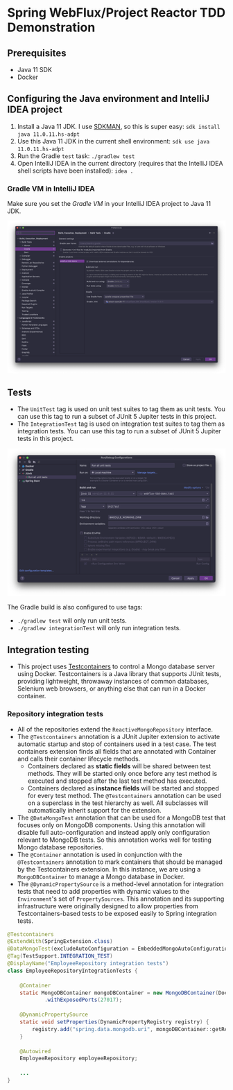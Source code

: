 # Spring WebFlux/Project Reactor TDD Demonstration

## Prerequisites 

- Java 11 SDK 
- Docker

## Configuring the Java environment and IntelliJ IDEA project

1. Install a Java 11 JDK. I use [SDKMAN](https://sdkman.io/), so this is super easy: `sdk install java 11.0.11.hs-adpt`
2. Use this Java 11 JDK in the current shell environment: `sdk use java 11.0.11.hs-adpt`
3. Run the Gradle `test` task: `./gradlew test`
4. Open IntelliJ IDEA in the current directory (requires that the IntelliJ IDEA shell scripts have been installed): `idea .`

### Gradle VM in IntelliJ IDEA

Make sure you set the *Gradle VM* in your IntelliJ IDEA project to Java 11 JDK. 

![Gradle preferences](./documentation/images/gradle-preferences.png)


## Tests

- The `UnitTest` tag is used on unit test suites to tag them as unit tests. You can use this tag to run a subset of JUnit 5 Jupiter tests in this project.
- The `IntegrationTest` tag is used on integration test suites to tag them as integration tests. You can use this tag to run a subset of JUnit 5 Jupiter tests in this project.

![Unit tests Run Configuration in IntelliJ IDEA](./documentation/images/unit-tests-run-configuration.png)

The Gradle build is also configured to use tags:
- `./gradlew test` will only run unit tests.
- `./gradlew integrationTest` will only run integration tests.

## Integration testing

- This project uses [Testcontainers](https://www.testcontainers.org/) to control a Mongo database server using Docker. Testcontainers is a Java library that supports JUnit tests, providing lightweight, throwaway instances of common databases, Selenium web browsers, or anything else that can run in a Docker container.

### Repository integration tests

- All of the repositories extend the `ReactiveMongoRepository` interface. 
- The `@Testcontainers` annotation is a JUnit Jupiter extension to activate automatic startup and stop of containers used in a test case. The test containers extension finds all fields that are annotated with Container and calls their container lifecycle methods. 
  - Containers declared as **static fields** will be shared between test methods. They will be started only once before any test method is executed and stopped after the last test method has executed. 
  - Containers declared as **instance fields** will be started and stopped for every test method. The `@Testcontainers` annotation can be used on a superclass in the test hierarchy as well. All subclasses will automatically inherit support for the extension.
- The `@DataMongoTest` annotation that can be used for a MongoDB test that focuses only on MongoDB components. Using this annotation will disable full auto-configuration and instead apply only configuration relevant to MongoDB tests. So this annotation works well for testing Mongo database repositories. 
- The `@Container` annotation is used in conjunction with the `@Testcontainers` annotation to mark containers that should be managed by the Testcontainers extension. In this instance, we are using a `MongoDBContainer` to manage a Mongo database in Docker.
- The `@DynamicPropertySource` is a method-level annotation for integration tests that need to add properties with dynamic values to the `Environment`'s set of `PropertySources`.
  This annotation and its supporting infrastructure were originally designed to allow properties from Testcontainers-based tests to be exposed easily to Spring integration tests. 

```java
@Testcontainers
@ExtendWith(SpringExtension.class)
@DataMongoTest(excludeAutoConfiguration = EmbeddedMongoAutoConfiguration.class)
@Tag(TestSupport.INTEGRATION_TEST)
@DisplayName("EmployeeRepository integration tests")
class EmployeeRepositoryIntegrationTests {

    @Container
    static MongoDBContainer mongoDBContainer = new MongoDBContainer(DockerImageName.parse(DOCKER_NAME_MONGO))
            .withExposedPorts(27017);

    @DynamicPropertySource
    static void setProperties(DynamicPropertyRegistry registry) {
        registry.add("spring.data.mongodb.uri", mongoDBContainer::getReplicaSetUrl);
    }

    @Autowired
    EmployeeRepository employeeRepository;

    ...
}
```

